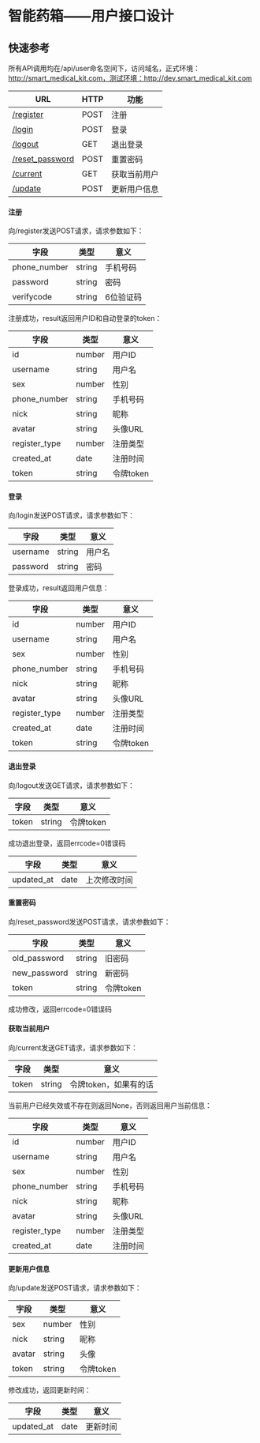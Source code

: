 智能药箱——用户接口设计
==========

快速参考
--------
所有API调用均在/api/user命名空间下，访问域名，正式环境：http://smart_medical_kit.com，测试环境：http://dev.smart_medical_kit.com

URL|HTTP|功能
---|----|----
[/register](#注册)|POST|注册
[/login](#登录)|POST|登录
[/logout](#退出登录)|GET|退出登录
[/reset_password](#重置密码)|POST|重置密码
[/current](#获取当前用户)|GET|获取当前用户
[/update](#更新用户信息)|POST|更新用户信息

#### 注册
向/register发送POST请求，请求参数如下：

字段|类型|意义
----|----|----
phone_number|string|手机号码
password|string|密码
verifycode|string|6位验证码

注册成功，result返回用户ID和自动登录的token：

字段|类型|意义
----|----|----
id|number|用户ID
username|string|用户名
sex|number|性别
phone_number|string|手机号码
nick|string|昵称
avatar|string|头像URL
register_type|number|注册类型
created_at|date|注册时间
token|string|令牌token

#### 登录
向/login发送POST请求，请求参数如下：

字段|类型|意义
----|----|----
username|string|用户名
password|string|密码

登录成功，result返回用户信息：

字段|类型|意义
----|----|----
id|number|用户ID
username|string|用户名
sex|number|性别
phone_number|string|手机号码
nick|string|昵称
avatar|string|头像URL
register_type|number|注册类型
created_at|date|注册时间
token|string|令牌token

#### 退出登录
向/logout发送GET请求，请求参数如下：

字段|类型|意义
----|----|----
token|string|令牌token

成功退出登录，返回errcode=0错误码

字段|类型|意义
----|----|----
updated_at|date|上次修改时间

#### 重置密码
向/reset_password发送POST请求，请求参数如下：

字段|类型|意义
----|----|----
old_password|string|旧密码
new_password|string|新密码
token|string|令牌token

成功修改，返回errcode=0错误码

#### 获取当前用户
向/current发送GET请求，请求参数如下：

字段|类型|意义
----|----|----
token|string|令牌token，如果有的话

当前用户已经失效或不存在则返回None，否则返回用户当前信息：

字段|类型|意义
----|----|----
id|number|用户ID
username|string|用户名
sex|number|性别
phone_number|string|手机号码
nick|string|昵称
avatar|string|头像URL
register_type|number|注册类型
created_at|date|注册时间

#### 更新用户信息
向/update发送POST请求，请求参数如下：

字段|类型|意义
----|----|----
sex|number|性别
nick|string|昵称
avatar|string|头像
token|string|令牌token

修改成功，返回更新时间：

字段|类型|意义
----|----|----
updated_at|date|更新时间
